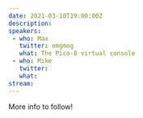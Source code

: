 ```yaml
---
date: 2021-03-10T19:00:00Z
description: 
speakers:
 - who: Max
   twitter: omgmog
   what: The Pico-8 virtual console
 - who: Mike
   twitter: 
   what:  
stream: 
---
```


More info to follow!
